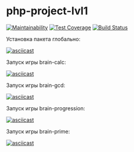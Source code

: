 # php-project-lvl1

[![Maintainability](https://api.codeclimate.com/v1/badges/ca4060c01a02beceb2f8/maintainability)](https://codeclimate.com/github/evgenylavelin/php-project-lvl1/maintainability)
[![Test Coverage](https://api.codeclimate.com/v1/badges/ca4060c01a02beceb2f8/test_coverage)](https://codeclimate.com/github/evgenylavelin/php-project-lvl1/test_coverage)
[![Build Status](https://travis-ci.org/evgenylavelin/php-project-lvl1.svg?branch=master)](https://travis-ci.org/evgenylavelin/php-project-lvl1)

Установка пакета глобально:

[![asciicast](https://asciinema.org/a/0III4JSERPVCI1WuxySC0Qgsc.svg)](https://asciinema.org/a/0III4JSERPVCI1WuxySC0Qgsc)

Запуск игры brain-calc:

[![asciicast](https://asciinema.org/a/tMHIgAokhMQV3Gl5CrZDuwnWN.svg)](https://asciinema.org/a/tMHIgAokhMQV3Gl5CrZDuwnWN)

Запуск игры brain-gсd:

[![asciicast](https://asciinema.org/a/uwL5ygbUOHJyoFQAN7DmliL3E.svg)](https://asciinema.org/a/uwL5ygbUOHJyoFQAN7DmliL3E)

Запуск игры brain-progression:

[![asciicast](https://asciinema.org/a/sHa3G3LQMyIcFCN5AIM5NfJ0O.svg)](https://asciinema.org/a/sHa3G3LQMyIcFCN5AIM5NfJ0O)

Запуск игры brain-prime:

[![asciicast](https://asciinema.org/a/S8b6MB2McxS4Ag2gnideEVCxV.svg)](https://asciinema.org/a/S8b6MB2McxS4Ag2gnideEVCxV)
